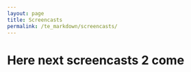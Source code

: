 ```yaml
---
layout: page
title: Screencasts
permalink: /te_markdown/screencasts/
---
```



# Here next screencasts 2 come
